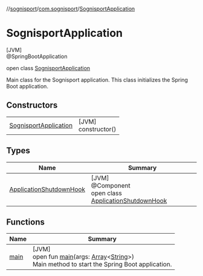 //[sognisport](../../../index.md)/[com.sognisport](../index.md)/[SognisportApplication](index.md)

# SognisportApplication

[JVM]\
@SpringBootApplication

open class [SognisportApplication](index.md)

Main class for the Sognisport application. This class initializes the Spring Boot application.

## Constructors

| | |
|---|---|
| [SognisportApplication](-sognisport-application.md) | [JVM]<br>constructor() |

## Types

| Name | Summary |
|---|---|
| [ApplicationShutdownHook](-application-shutdown-hook/index.md) | [JVM]<br>@Component<br>open class [ApplicationShutdownHook](-application-shutdown-hook/index.md) |

## Functions

| Name | Summary |
|---|---|
| [main](main.md) | [JVM]<br>open fun [main](main.md)(args: [Array](https://kotlinlang.org/api/latest/jvm/stdlib/kotlin/-array/index.html)&lt;[String](https://docs.oracle.com/javase/8/docs/api/java/lang/String.html)&gt;)<br>Main method to start the Spring Boot application. |
